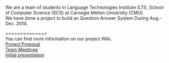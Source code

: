 We are a team of students in Language Technologies Institute (LTI), School of Computer Science (SCS) at Carnegie Mellon University (CMU).  
We have done a project to build an Question Answer System During Aug.-Dec. 2014.  

==============  
You can find more information on our project Wiki.  
[Project Proposal](https://github.com/11693-04/project-team04/wiki/Proposal)<br/> 
[Team Meetings](https://github.com/11693-04/project-team04/wiki/Team-Meeting-Timeline)<br/>
[Initial presentation](https://github.com/11693-04/project-team04/wiki/Initial-presentation)<br/>

